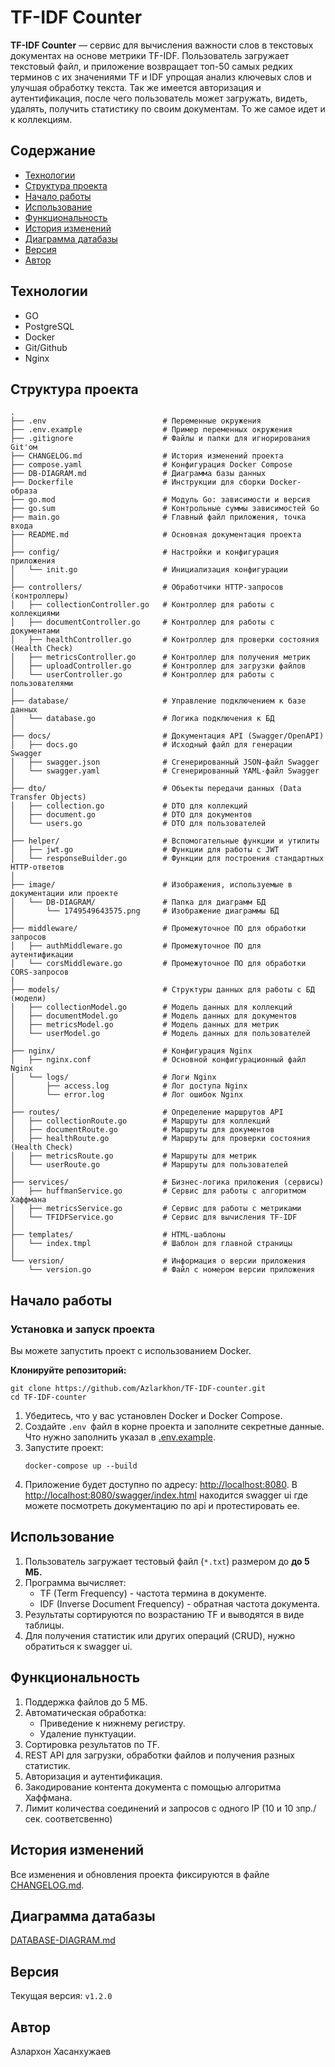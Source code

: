 # TF-IDF Counter

**TF-IDF Counter** — сервис для вычисления важности слов в текстовых документах на основе метрики TF-IDF. Пользователь загружает текстовый файл, и приложение возвращает топ-50 самых редких терминов с их значениями TF и IDF упрощая анализ ключевых слов и улучшая обработку текста. Так же имеется авторизация и аутентификация, после чего пользователь может загружать, видеть, удалять, получить статистику по своим документам. То же самое идет и к коллекциям.

## Содержание

* [Технологии](#технологии)
* [Структура проекта](#структура-проекта)
* [Начало работы](#начало-работы)
* [Использование](#использование)
* [Функциональность](#функциональность)
* [История изменений](#история-изменений)
* [Диаграмма датабазы](#диаграмма-датабазы)
* [Версия](#версия)
* [Автор](#автор)

## Технологии

* GO
* PostgreSQL
* Docker
* Git/Github
* Nginx

## Структура проекта

```text
.
├── .env                          # Переменные окружения
├── .env.example                  # Пример переменных окружения
├── .gitignore                    # Файлы и папки для игнорирования Git'ом
├── CHANGELOG.md                  # История изменений проекта
├── compose.yaml                  # Конфигурация Docker Compose
├── DB-DIAGRAM.md                 # Диаграмма базы данных
├── Dockerfile                    # Инструкции для сборки Docker-образа
├── go.mod                        # Модуль Go: зависимости и версия
├── go.sum                        # Контрольные суммы зависимостей Go
├── main.go                       # Главный файл приложения, точка входа
├── README.md                     # Основная документация проекта
│
├── config/                       # Настройки и конфигурация приложения
│   └── init.go                   # Инициализация конфигурации
│
├── controllers/                  # Обработчики HTTP-запросов (контроллеры)
│   ├── collectionController.go   # Контроллер для работы с коллекциями
│   ├── documentController.go     # Контроллер для работы с документами
│   ├── healthController.go       # Контроллер для проверки состояния (Health Check)
│   ├── metricsController.go      # Контроллер для получения метрик
│   ├── uploadController.go       # Контроллер для загрузки файлов
│   └── userController.go         # Контроллер для работы с пользователями
│
├── database/                     # Управление подключением к базе данных
│   └── database.go               # Логика подключения к БД
│
├── docs/                         # Документация API (Swagger/OpenAPI)
│   ├── docs.go                   # Исходный файл для генерации Swagger
│   ├── swagger.json              # Сгенерированный JSON-файл Swagger
│   └── swagger.yaml              # Сгенерированный YAML-файл Swagger
│
├── dto/                          # Объекты передачи данных (Data Transfer Objects)
│   ├── collection.go             # DTO для коллекций
│   ├── document.go               # DTO для документов
│   └── users.go                  # DTO для пользователей
│
├── helper/                       # Вспомогательные функции и утилиты
│   ├── jwt.go                    # Функции для работы с JWT
│   └── responseBuilder.go        # Функции для построения стандартных HTTP-ответов
│
├── image/                        # Изображения, используемые в документации или проекте
│   └── DB-DIAGRAM/               # Папка для диаграмм БД
│       └── 1749549643575.png     # Изображение диаграммы БД
│
├── middleware/                   # Промежуточное ПО для обработки запросов
│   ├── authMiddleware.go         # Промежуточное ПО для аутентификации
│   └── corsMiddleware.go         # Промежуточное ПО для обработки CORS-запросов
│
├── models/                       # Структуры данных для работы с БД (модели)
│   ├── collectionModel.go        # Модель данных для коллекций
│   ├── documentModel.go          # Модель данных для документов
│   ├── metricsModel.go           # Модель данных для метрик
│   └── userModel.go              # Модель данных для пользователей
│
├── nginx/                        # Конфигурация Nginx
│   ├── nginx.conf                # Основной конфигурационный файл Nginx
│   └── logs/                     # Логи Nginx
│       ├── access.log            # Лог доступа Nginx
│       └── error.log             # Лог ошибок Nginx
│
├── routes/                       # Определение маршрутов API
│   ├── collectionRoute.go        # Маршруты для коллекций
│   ├── documentRoute.go          # Маршруты для документов
│   ├── healthRoute.go            # Маршруты для проверки состояния (Health Check)
│   ├── metricsRoute.go           # Маршруты для метрик
│   └── userRoute.go              # Маршруты для пользователей
│
├── services/                     # Бизнес-логика приложения (сервисы)
│   ├── huffmanService.go         # Сервис для работы с алгоритмом Хаффмана
│   ├── metricsService.go         # Сервис для работы с метриками
│   └── TFIDFService.go           # Сервис для вычисления TF-IDF
│
├── templates/                    # HTML-шаблоны
│   └── index.tmpl                # Шаблон для главной страницы
│
└── version/                      # Информация о версии приложения
    └── version.go                # Файл с номером версии приложения
```

## Начало работы

### Установка и запуск проекта

Вы можете запустить проект с использованием Docker.

**Клонируйте репозиторий:**

```
git clone https://github.com/Azlarkhon/TF-IDF-counter.git
cd TF-IDF-counter
```

1. Убедитесь, что у вас установлен Docker и Docker Compose.
2. Создайте `.env `файл в корне проекта и заполните секретные данные. Что нужно заполнить указал в [.env.example](./.env.example).
3. Запустите проект:
   ```
   docker-compose up --build
   ```
4. Приложение будет доступно по адресу: [http://localhost:8080](http://localhost:8080). В [http://localhost:8080/swagger/index.html](http://localhost:8080/swagger/index.html) находится swagger ui где можете посмотреть документацию по api и протестировать ее.

## Использование

1. Пользователь загружает тестовый файл (`*.txt`) размером до **до 5 МБ.**
2. Программа вычисляет:
   - TF (Term Frequency) - частота термина в документе.
   - IDF (Inverse Document Frequency) - обратная частота документа.
3. Результаты сортируются по возрастанию TF и выводятся в виде таблицы.
4. Для получения статистик или других операций (CRUD), нужно обратиться к swagger ui.

## Функциональность

1. Поддержка файлов до 5 МБ.
2. Автоматическая обработка:
   - Приведение к нижнему регистру.
   - Удаление пунктуации.
3. Сортировка результатов по TF.
4. REST API для загрузки, обработки файлов и получения разных статистик.
5. Авторизация и аутентификация.
6. Закодирование контента документа с помощью алгоритма Хаффмана.
7. Лимит количества соединений и запросов с одного IP (10 и 10 зпр./сек. соответсвенно)

## История изменений

Все изменения и обновления проекта фиксируются в файле [CHANGELOG.md](./CHANGELOG.md).

## Диаграмма датабазы

[DATABASE-DIAGRAM.md](./DB-DIAGRAM.md)

## Версия

Текущая версия: `v1.2.0`

## Автор

Азлархон Хасанхужаев
